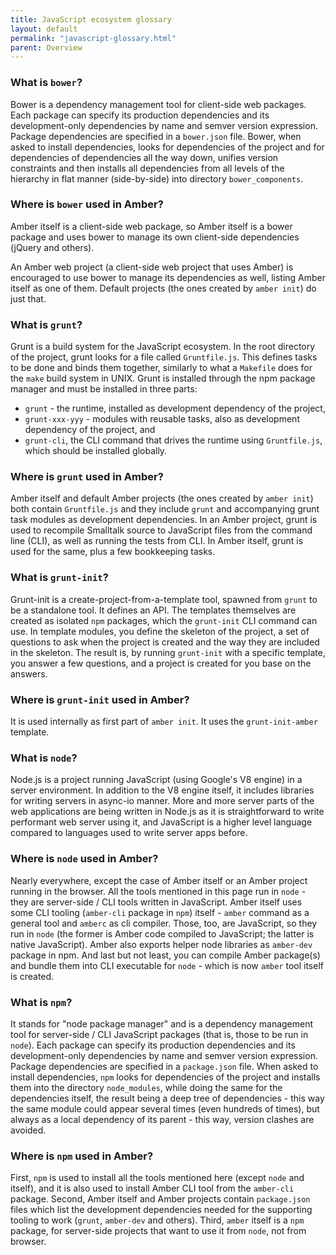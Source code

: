 ```yaml
---
title: JavaScript ecosystem glossary
layout: default
permalink: "javascript-glossary.html"
parent: Overview
---
```



### What is `bower`?

Bower is a dependency management tool for client-side web packages. Each package can specify its production dependencies and its development-only dependencies by name and semver version expression. Package dependencies are specified in a `bower.json` file. Bower, when asked to install dependencies, looks for dependencies of the project and for dependencies of dependencies all the way down, unifies version constraints and then installs all dependencies from all levels of the hierarchy in flat manner (side-by-side) into directory `bower_components`.


### Where is `bower` used in Amber?

Amber itself is a client-side web package, so Amber itself is a bower package and uses bower to manage its own client-side dependencies (jQuery and others).

An Amber web project (a client-side web project that uses Amber) is encouraged to use bower to manage its dependencies as well, listing Amber itself as one of them. Default projects (the ones created by `amber init`) do just that.


### What is `grunt`?

Grunt is a build system for the JavaScript ecosystem. In the root directory of the project, grunt looks for a file called `Gruntfile.js`. This defines tasks to be done and binds them together, similarly to what a `Makefile` does for the `make` build system in UNIX. Grunt is installed through the npm package manager and must be installed in three parts:
- `grunt` - the runtime, installed as development dependency of the project, 
- `grunt-xxx-yyy` - modules with reusable tasks, also as development dependency of the project, and
- `grunt-cli`, the CLI command that drives the runtime using `Gruntfile.js`, which should be installed globally.


### Where is `grunt` used in Amber?

Amber itself and default Amber projects (the ones created by `amber init`) both contain `Gruntfile.js` and they include `grunt` and accompanying grunt task modules as development dependencies. In an Amber project, grunt is used to recompile Smalltalk source to JavaScript files from the command line (CLI), as well as running the tests from CLI. In Amber itself, grunt is used for the same, plus a few bookkeeping tasks.


### What is `grunt-init`?

Grunt-init is a create-project-from-a-template tool, spawned from `grunt` to be a standalone tool. It defines an API. The templates themselves are created as isolated `npm` packages, which the `grunt-init` CLI command can use. In template modules, you define the skeleton of the project, a set of questions to ask when the project is created and the way they are included in the skeleton. The result is, by running `grunt-init` with a specific template, you answer a few questions, and a project is created for you base on the answers.

### Where is `grunt-init` used in Amber?

It is used internally as first part of `amber init`. It uses the `grunt-init-amber` template.

### What is `node`?

Node.js is a project running JavaScript (using Google's V8 engine) in a server environment. In addition to the V8 engine itself, it includes libraries for writing servers in async-io manner. More and more server parts of the web applications are being written in Node.js as it is straightforward to write performant web server using it, and JavaScript is a higher level language compared to languages used to write server apps before.

### Where is `node` used in Amber?

Nearly everywhere, except the case of Amber itself or an Amber project running in the browser. All the tools mentioned in this page run in `node` - they are server-side / CLI tools written in JavaScript. Amber itself uses some CLI tooling (`amber-cli` package in `npm`) itself - `amber` command as a general tool and `amberc` as cli compiler. Those, too, are JavaScript, so they run in `node` (the former is Amber code compiled to JavaScript; the latter is native JavaScript). Amber also exports helper node libraries as `amber-dev` package in npm. And last but not least, you can compile Amber package(s) and bundle them into CLI executable for `node` - which is now `amber` tool itself is created.

### What is `npm`?

It stands for "node package manager" and is a dependency management tool for server-side / CLI JavaScript packages (that is, those to be run in `node`). Each package can specify its production dependencies and its development-only dependencies by name and semver version expression. Package dependencies are specified in a `package.json` file. When asked to install dependencies, `npm` looks for dependencies of the project and installs them into the directory `node_modules`, while doing the same for the dependencies itself, the result being a deep tree of dependencies - this way the same module could appear several times (even hundreds of times), but always as a local dependency of its parent - this way, version clashes are avoided.

### Where is `npm` used in Amber?

First, `npm` is used to install all the tools mentioned here (except `node` and itself), and it is also used to install Amber CLI tool from the `amber-cli` package. Second, Amber itself and Amber projects contain `package.json` files which list the development dependencies needed for the supporting tooling to work (`grunt`, `amber-dev` and others). Third, `amber` itself is a `npm` package, for server-side projects that want to use it from `node`, not from browser.

